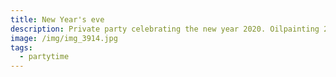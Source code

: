 ```yaml
---
title: New Year's eve
description: Private party celebrating the new year 2020. Oilpainting 25 x 30
image: /img/img_3914.jpg
tags:
  - partytime
---
```


